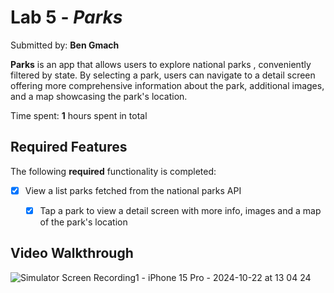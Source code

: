 # Lab 5 - *Parks*

Submitted by: **Ben Gmach**

**Parks** is an app that allows users to explore national parks , conveniently filtered by state. By selecting a park, 
users can navigate to a detail screen offering more comprehensive information about the park, additional images, 
and a map showcasing the park's location.

Time spent: **1** hours spent in total

## Required Features

The following **required** functionality is completed:

- [X] View a list parks fetched from the national parks API
  - [X] Tap a park to view a detail screen with more info, images and a map of the park's location
  

## Video Walkthrough
![Simulator Screen Recording1 - iPhone 15 Pro - 2024-10-22 at 13 04 24](https://github.com/user-attachments/assets/33ef827a-7e1d-4d68-b866-48465724c994)
